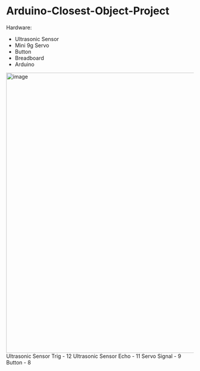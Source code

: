 # Arduino-Closest-Object-Project

Hardware:
- Ultrasonic Sensor
- Mini 9g Servo
- Button
- Breadboard
- Arduino

<img width="963" height="753" alt="image" src="https://github.com/user-attachments/assets/6f86748d-c0ab-4f2c-aaf9-cdd4605205d1" />
Ultrasonic Sensor Trig - 12
Ultrasonic Sensor Echo - 11
Servo Signal - 9
Button - 8
